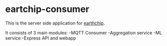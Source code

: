 # eartchip-consumer
This is the server side application for [earthchip](https://mourraille.com/earthchip). 

It consists of 3 main modules:
-MQTT Consumer
-Aggregation service
-ML service
-Express API and webapp
